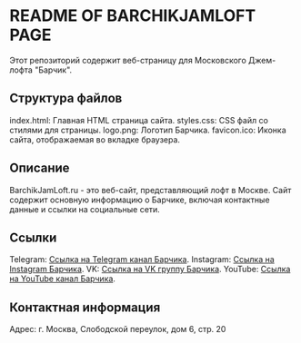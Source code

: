 # README OF BARCHIKJAMLOFT PAGE

Этот репозиторий содержит веб-страницу для Московского Джем-лофта "Барчик".

## Структура файлов

index.html: Главная HTML страница сайта.
styles.css: CSS файл со стилями для страницы.
logo.png: Логотип Барчика.
favicon.ico: Иконка сайта, отображаемая во вкладке браузера.

## Описание

BarchikJamLoft.ru - это веб-сайт, представляющий лофт в Москве. Сайт содержит основную информацию о Барчике, включая контактные данные и ссылки на социальные сети.

## Ссылки

Telegram: [Ссылка на Telegram канал Барчика](https://t.me/barchikjamloft).
Instagram: [Ссылка на Instagram Барчика](https://instagram.com/barchikjamloft?igshid=YmMyMTA2M2Y=).
VK: [Ссылка на VK группу Барчика](https://vk.com/barchikloft).
YouTube: [Ссылка на YouTube канал Барчика](https://www.youtube.com/@barchikbarchik).

## Контактная информация

Адрес: г. Москва, Слободской переулок, дом 6, стр. 20
